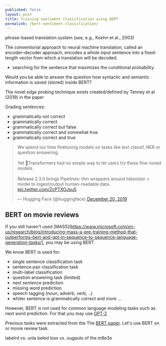 ```yaml
---
published: false
layout: post
title: Training sentiment classification using BERT
permalink: /bert-sentiment-classification/
---
```



phrase-based translation system (see, e.g., Koehn et al., 2003)

The conventional approach to neural machine translation, called an encoder–decoder approach, encodes a whole input sentence into a fixed-length vector from which a translation will be decoded.



* searching for the sentence that maximizes the conditional probability.


Would you be able to answer the question how syntactic and semantic information is saved (stored) inside BERT?

The novel *edge probing* technique exists created/defined by  Tenney et al (2019) in the paper 

Grading sentences:
* grammatically not correct
* grammatically correct
* grammatically correct but false
* grammatically correct and somewhat true
* grammatically correct and true


<blockquote class="twitter-tweet"><p lang="en" dir="ltr">We spend our time finetuning models on tasks like text classif, NER or question answering.<br><br>Yet 🤗Transformers had no simple way to let users try these fine-tuned models.<br><br>Release 2.3.0 brings Pipelines: thin wrappers around tokenizer + model to ingest/output human-readable data. <a href="https://t.co/ZcPTXOJsuS">pic.twitter.com/ZcPTXOJsuS</a></p>&mdash; Hugging Face (@huggingface) <a href="https://twitter.com/huggingface/status/1208141567137058816?ref_src=twsrc%5Etfw">December 20, 2019</a></blockquote> <script async src="https://platform.twitter.com/widgets.js" charset="utf-8"></script> 


## BERT on movie reviews

If you still haven't used [MASS](https://www.microsoft.com/en-us/research/blog/introducing-mass-a-pre-training-method-that-outperforms-bert-and-gpt-in-sequence-to-sequence-language-generation-tasks/], you may be using BERT.

We know BERT is used for:
* single sentence classification task
* sentence pair classification task
* multi-label classification
* question answering task (limited)
* next sentence prediction 
* missing word prediction
* speech tagging (noun, adverb, verb, ..)
* whiter sentence is grammatically correct and more ...

However, BERT is not used for common language modeling tasks such as next word prediction. For that you may use [GPT-2]()

Previous tasks were extracted from the The [BERT paper](https://arxiv.org/abs/1810.04805).
Let's use BERT on or movie review task.



labelrd vs. unla beled loss vs. ougputs of the m9e3o

